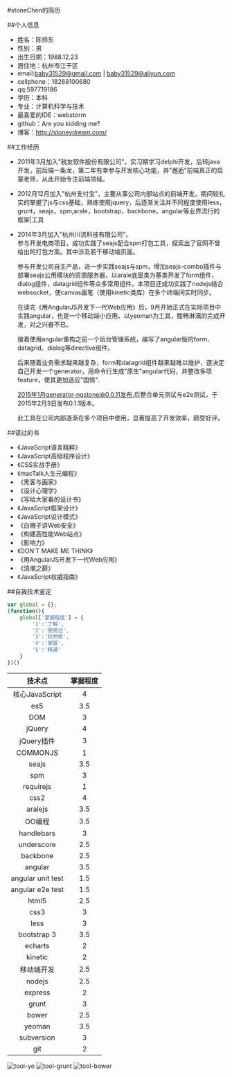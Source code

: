 #stoneChen的简历

##个人信息
* 姓名：陈师东
* 性别：男
* 出生日期：1988.12.23
* 居住地：杭州市江干区
* email:baby31529@gmail.com | baby31529@aliyun.com
* cellphone：18268100680
* qq:597719186
* 学历：本科
* 专业：计算机科学与技术
* 最喜爱的IDE：webstorm
* github：Are you kidding me?
* 博客：http://stoneydream.com/


##工作经历
* 2011年3月加入"税友软件股份有限公司"，实习期学习delphi开发，后转java开发，前后端一条龙，第二年有幸参与开发核心功能，并"邂逅"前端真正的启蒙老师，从此开始专注前端领域。
* 2012月12月加入"杭州支付宝"，主要从事公司内部站点的前端开发。期间较扎实的掌握了js与css基础，熟练使用jquery，后逐渐关注并不同程度使用less，grunt，seajs，spm,arale，bootstrap，backbone，angular等业界流行的框架|工具
* 2014年3月加入"杭州川流科技有限公司"。  
  参与开发电商项目，成功实践了seajs配合spm打包工具，探索出了官网不曾给出的打包方案。其中涉及若干移动端页面。  
  
  参与开发公司自主产品，进一步实践seajs与spm，增加seajs-combo插件与部署seajs公用模块的资源服务器，以arale底层类为基类开发了form组件，dialog组件，datagrid组件等众多常用组件。本项目还成功实践了nodejs结合websocket，使canvas画笔（使用kinetic类库）在多个终端间实时同步。  
  
  在读完《用AngularJS开发下一代Web应用》后，9月开始正式在实际项目中实践angular，也是一个移动端小应用。以yeoman为工具，酣畅淋漓的完成开发，对之兴奋不已。  
  
  接着使用angular重构之前一个后台管理系统，编写了angular版的form、datagrid、dialog等directive组件。  
  
  后来随着业务需求越来越复杂，form和datagrid组件越来越难以维护，遂决定自己开发一个generator，用命令行生成"原生"angular代码，并整改多项feature，使其更加适应"国情".  
  
  2015年1月generator-ngstone@0.0.11发布,后整合单元测试与e2e测试，于2015年2月3日发布0.1.1版本。  
  
  此工具在公司内部逐渐在多个项目中使用，显著提高了开发效率，颇受好评。
  
##读过的书
* 《JavaScript语言精粹》
* 《JavaScript高级程序设计》
* 《CSS实战手册》
* 《macTalk人生元编程》
* 《黑客与画家》
* 《设计心理学》
* 《写给大家看的设计书》
* 《JavaScript框架设计》
* 《JavaScript设计模式》
* 《白帽子讲Web安全》
* 《构建高性能Web站点》
* 《影响力》
* 《DON'T MAKE ME THINK》
* 《用AngularJS开发下一代Web应用》
* 《浪潮之巅》
* 《JavaScript权威指南》 

##自我技术鉴定

```js
var global = {};
(function(){
    global['掌握程度'] = {
        '1':'了解',
        '2':'使用过',
        '3':'较熟练',
        '4':'掌握',
        '5':'精通'
    }
})()
```

技术点        | 掌握程度 
:-----------:|:-----: 
核心JavaScript| 4   
es5          | 3.5   
DOM          | 3 
jQuery       | 4
jQuery插件    | 3
COMMONJS     | 1
seajs        | 3.5
spm          | 3
requirejs    | 1
css2         | 4
aralejs      | 3.5
OO编程        | 3.5
handlebars   | 3
underscore   | 2.5
backbone     | 2.5
angular      | 3.5
angular unit test| 1.5
angular e2e test | 1.5
html5        | 2.5
css3         | 3
less         | 3
bootstrap 3  | 3.5
echarts      | 2
kinetic      | 2
移动端开发   | 2.5
nodejs       | 2.5
express      | 2
grunt        | 3
bower        | 2.5
yeoman       | 3.5
subversion   | 3
git          | 2





![tool-yo](https://cloud.githubusercontent.com/assets/4470552/6484306/c5f5982a-c2b5-11e4-8d6c-c94738463a27.png)
![tool-grunt](https://cloud.githubusercontent.com/assets/4470552/6484304/c5c2d052-c2b5-11e4-8d4a-820e098a99d1.png)
![tool-bower](https://cloud.githubusercontent.com/assets/4470552/6484321/e4d1450a-c2b5-11e4-9066-3f368558b2dd.png)
